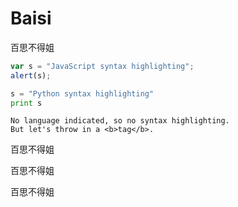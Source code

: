 # Baisi
百思不得姐

```javascript
var s = "JavaScript syntax highlighting";
alert(s);
```
 
```python
s = "Python syntax highlighting"
print s
```
 
```
No language indicated, so no syntax highlighting. 
But let's throw in a <b>tag</b>.
```
百思不得姐

百思不得姐


百思不得姐
